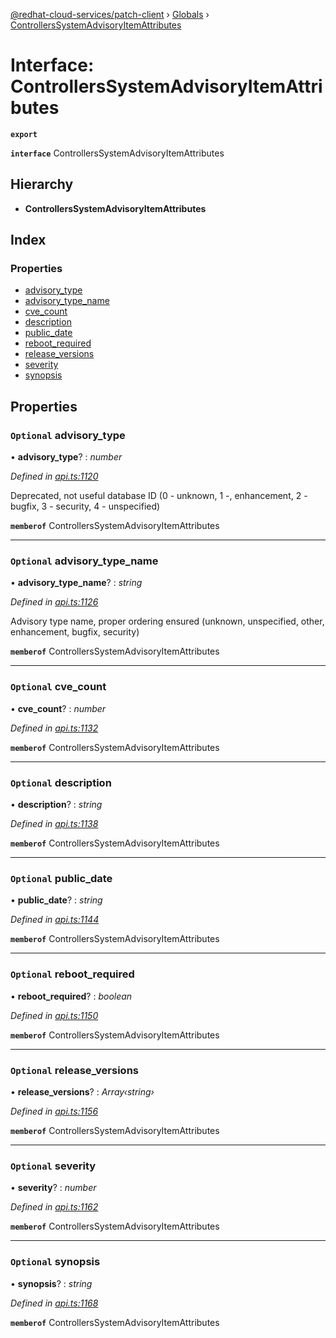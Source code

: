 [@redhat-cloud-services/patch-client](../README.md) › [Globals](../globals.md) › [ControllersSystemAdvisoryItemAttributes](controllerssystemadvisoryitemattributes.md)

# Interface: ControllersSystemAdvisoryItemAttributes

**`export`** 

**`interface`** ControllersSystemAdvisoryItemAttributes

## Hierarchy

* **ControllersSystemAdvisoryItemAttributes**

## Index

### Properties

* [advisory_type](controllerssystemadvisoryitemattributes.md#optional-advisory_type)
* [advisory_type_name](controllerssystemadvisoryitemattributes.md#optional-advisory_type_name)
* [cve_count](controllerssystemadvisoryitemattributes.md#optional-cve_count)
* [description](controllerssystemadvisoryitemattributes.md#optional-description)
* [public_date](controllerssystemadvisoryitemattributes.md#optional-public_date)
* [reboot_required](controllerssystemadvisoryitemattributes.md#optional-reboot_required)
* [release_versions](controllerssystemadvisoryitemattributes.md#optional-release_versions)
* [severity](controllerssystemadvisoryitemattributes.md#optional-severity)
* [synopsis](controllerssystemadvisoryitemattributes.md#optional-synopsis)

## Properties

### `Optional` advisory_type

• **advisory_type**? : *number*

*Defined in [api.ts:1120](https://github.com/RedHatInsights/javascript-clients/blob/22e0c417/packages/patch/api.ts#L1120)*

Deprecated, not useful database ID (0 - unknown, 1 -, enhancement, 2 - bugfix, 3 - security, 4 - unspecified)

**`memberof`** ControllersSystemAdvisoryItemAttributes

___

### `Optional` advisory_type_name

• **advisory_type_name**? : *string*

*Defined in [api.ts:1126](https://github.com/RedHatInsights/javascript-clients/blob/22e0c417/packages/patch/api.ts#L1126)*

Advisory type name, proper ordering ensured (unknown, unspecified, other, enhancement, bugfix, security)

**`memberof`** ControllersSystemAdvisoryItemAttributes

___

### `Optional` cve_count

• **cve_count**? : *number*

*Defined in [api.ts:1132](https://github.com/RedHatInsights/javascript-clients/blob/22e0c417/packages/patch/api.ts#L1132)*

**`memberof`** ControllersSystemAdvisoryItemAttributes

___

### `Optional` description

• **description**? : *string*

*Defined in [api.ts:1138](https://github.com/RedHatInsights/javascript-clients/blob/22e0c417/packages/patch/api.ts#L1138)*

**`memberof`** ControllersSystemAdvisoryItemAttributes

___

### `Optional` public_date

• **public_date**? : *string*

*Defined in [api.ts:1144](https://github.com/RedHatInsights/javascript-clients/blob/22e0c417/packages/patch/api.ts#L1144)*

**`memberof`** ControllersSystemAdvisoryItemAttributes

___

### `Optional` reboot_required

• **reboot_required**? : *boolean*

*Defined in [api.ts:1150](https://github.com/RedHatInsights/javascript-clients/blob/22e0c417/packages/patch/api.ts#L1150)*

**`memberof`** ControllersSystemAdvisoryItemAttributes

___

### `Optional` release_versions

• **release_versions**? : *Array‹string›*

*Defined in [api.ts:1156](https://github.com/RedHatInsights/javascript-clients/blob/22e0c417/packages/patch/api.ts#L1156)*

**`memberof`** ControllersSystemAdvisoryItemAttributes

___

### `Optional` severity

• **severity**? : *number*

*Defined in [api.ts:1162](https://github.com/RedHatInsights/javascript-clients/blob/22e0c417/packages/patch/api.ts#L1162)*

**`memberof`** ControllersSystemAdvisoryItemAttributes

___

### `Optional` synopsis

• **synopsis**? : *string*

*Defined in [api.ts:1168](https://github.com/RedHatInsights/javascript-clients/blob/22e0c417/packages/patch/api.ts#L1168)*

**`memberof`** ControllersSystemAdvisoryItemAttributes

